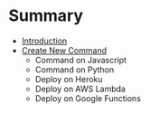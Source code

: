 # Summary

* [Introduction](README.md)
* [Create New Command](chapter1.md)
   * Command on Javascript
   * Command on Python
   * Deploy on Heroku
   * Deploy on AWS Lambda
   * Deploy on Google Functions

